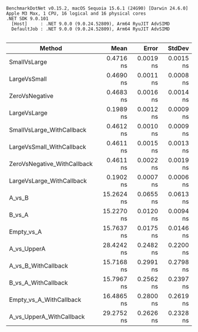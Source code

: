 ```

BenchmarkDotNet v0.15.2, macOS Sequoia 15.6.1 (24G90) [Darwin 24.6.0]
Apple M3 Max, 1 CPU, 16 logical and 16 physical cores
.NET SDK 9.0.101
  [Host]     : .NET 9.0.0 (9.0.24.52809), Arm64 RyuJIT AdvSIMD
  DefaultJob : .NET 9.0.0 (9.0.24.52809), Arm64 RyuJIT AdvSIMD


```
| Method                      | Mean       | Error     | StdDev    |
|---------------------------- |-----------:|----------:|----------:|
| SmallVsLarge                |  0.4716 ns | 0.0019 ns | 0.0015 ns |
| LargeVsSmall                |  0.4690 ns | 0.0011 ns | 0.0008 ns |
| ZeroVsNegative              |  0.4683 ns | 0.0016 ns | 0.0014 ns |
| LargeVsLarge                |  0.1989 ns | 0.0012 ns | 0.0009 ns |
| SmallVsLarge_WithCallback   |  0.4612 ns | 0.0010 ns | 0.0009 ns |
| LargeVsSmall_WithCallback   |  0.4611 ns | 0.0015 ns | 0.0013 ns |
| ZeroVsNegative_WithCallback |  0.4611 ns | 0.0022 ns | 0.0019 ns |
| LargeVsLarge_WithCallback   |  0.1902 ns | 0.0007 ns | 0.0006 ns |
| A_vs_B                      | 15.2624 ns | 0.0655 ns | 0.0613 ns |
| B_vs_A                      | 15.2270 ns | 0.0120 ns | 0.0094 ns |
| Empty_vs_A                  | 15.7637 ns | 0.0175 ns | 0.0146 ns |
| A_vs_UpperA                 | 28.4242 ns | 0.2482 ns | 0.2200 ns |
| A_vs_B_WithCallback         | 15.7168 ns | 0.2991 ns | 0.2798 ns |
| B_vs_A_WithCallback         | 15.7967 ns | 0.2562 ns | 0.2397 ns |
| Empty_vs_A_WithCallback     | 16.4865 ns | 0.2800 ns | 0.2619 ns |
| A_vs_UpperA_WithCallback    | 29.2752 ns | 0.2626 ns | 0.2328 ns |
